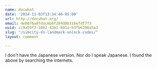 ```yaml
---
name: docwhat
date: '2014-11-03T13:34:46-05:00'
url: http://docwhat.org/
email: 4e8076a0fdac6b8f284d8b316efdf7f3
uuid: cc9a59f2-1882-4361-891a-b3fb6206a5a3
slug: "/simcity-ds-landmark-unlock-codes/"
layout: comment

---
```


I don't have the Japanese version.  Nor do I speak Japanese.  I found the above by searching the internets.
